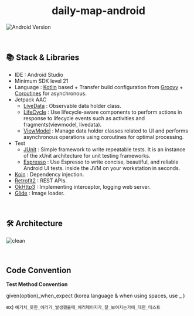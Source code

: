 <div align = "center">
  <h1> daily-map-android </h1>
</div>

![Android Version](https://img.shields.io/badge/API-23%2B-green?style=flat&logo=Android&logoColor=white")

</br>

## 📚 Stack & Libraries
- IDE : Android Studio
- Minimum SDK level 21
- Language : [Kotlin](https://kotlinlang.org/) based + Transfer build configuration from [Groovy](https://developer.android.com/studio/build/migrate-to-kts) + [Coroutines](https://github.com/Kotlin/kotlinx.coroutines) for asynchronous.
- Jetpack AAC
  - [LiveData](https://developer.android.com/topic/libraries/architecture/livedata) : Observable data holder class.
  - [LifeCycle](https://developer.android.com/topic/libraries/architecture/lifecycle) : Use lifecycle-aware components to perform actions in response to lifecycle events such as activities and fragments(viewmodel, livedata).
  - [ViewModel](https://developer.android.com/topic/libraries/architecture/viewmodel) : Manage data holder classes related to UI and performs asynchronous operations using coroutines for optimal processing.
- Test 
  - [JUnit](https://github.com/junit-team) : Simple framework to write repeatable tests. It is an instance of the xUnit architecture for unit testing frameworks.
  - [Espresso](https://developer.android.com/training/testing/espresso) : Use Espresso to write concise, beautiful, and reliable Android UI tests.
inside the JVM on your workstation in seconds. 
- [Koin](https://github.com/InsertKoinIO/koin) : Dependency injection.
- [Retrofit2](https://github.com/square/retrofit) : REST APIs.
- [OkHttp3](https://github.com/square/okhttp) : Implementing interceptor, logging web server.
- [Glide](https://github.com/bumptech/glide) : Image loader.

</br>

## 🛠 Architecture

![clean](https://user-images.githubusercontent.com/29699217/169539214-f8b0fdb9-08a9-40ab-b577-d619f572c000.png)

</br>

## Code Convention
**Test Method Convention**

given(option)_when_expect (korea language & when using spaces, use _ )

ex) `예기치_못한_에러가_발생했을때_에러페이지가_잘_보여지는가에_대한_테스트`



